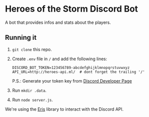 # Heroes of the Storm Discord Bot

A bot that provides infos and stats about the players.

## Running it

1)  `git clone` this repo.

2)  Create `.env` file in `/` and add the following lines:
    ```
    DISCORD_BOT_TOKEN=123456789-abcdefghijklmnopqrstuvwxyz
    API_URL=http://heroes-api.ml/  # dont forget the trailing '/'
    ```
    P.S.: Generate your token key from [Discord Developer Page](https://discordapp.com/developers/applications)

3)  Run `mkdir .data`.

4)  Run `node server.js`.


We're using the [Eris](https://npm.im/eris) library to interact with the Discord API.

